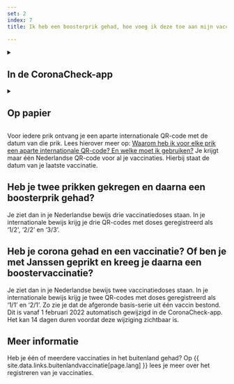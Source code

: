 ```yaml
---
set: 2
index: 7
title: Ik heb een boosterprik gehad, hoe voeg ik deze toe aan mijn vaccinatiebewijs?

---
```

<details class="details">
<summary><h2>In de CoronaCheck-app </h2></summary>
<div markdown="1">
Nieuwe vaccinaties worden niet automatisch in de app opgehaald. Daarom moet je na elke vaccinatie je vaccinatiegegevens opnieuw ophalen door in te loggen met DigiD. Klik op het ‘+’teken rechtsboven in de app en voeg een vaccinatiebewijs toe.
</div>
</details>

<details class="details">
<summary><h2>Op papier</h2></summary>
<div markdown="1">
Ga dan naar [www.coronacheck.nl/print](/print) en maak opnieuw een vaccinatiebewijs. Je boosterprik wordt dan ook in je papieren bewijs verwerkt.
</div>
</details>

Voor iedere prik ontvang je een aparte internationale QR-code met de datum van die prik. Lees hierover meer op: [Waarom heb ik voor elke prik een aparte internationale QR-code? En welke moet ik gebruiken?](/nl/faq/3-5-waarom-heb-ik-voor-elke-prik-een-internationale-qr-code/) Je krijgt maar één Nederlandse QR-code voor al je vaccinaties. Hierbij staat de datum van je laatste vaccinatie.

<h2 class="h2-question">Heb je twee prikken gekregen en daarna een boosterprik gehad?</h2>
Je ziet dan in je Nederlandse bewijs drie vaccinatiedoses staan. In je internationale bewijs krijg je drie QR-codes met doses geregistreerd als ‘1/2', ‘2/2’ en ‘3/3’. 

<h2 class="h2-question">Heb je corona gehad en een vaccinatie? Of ben je met Janssen geprikt en kreeg je daarna een boostervaccinatie?</h2>
Je ziet dan in je Nederlandse bewijs twee vaccinatiedoses staan. In je internationale bewijs krijg je twee QR-codes met doses geregistreerd als ‘1/1’ en ‘2/1’. Zo zie je dat de afgeronde basis-serie uit één vaccin bestond. Dit is vanaf 1 februari 2022 automatisch gewijzigd in de CoronaCheck-app. Het kan 14 dagen duren voordat deze wijziging zichtbaar is. 

## Meer informatie

Heb je één of meerdere vaccinaties in het buitenland gehad? Op {{ site.data.links.buitenlandvaccinatie[page.lang] }} lees je meer over het registreren van je vaccinaties.
